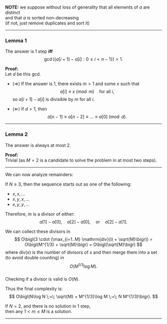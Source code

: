 **NOTE:** we suppose without loss of generality that all elements of $a$ are distinct  
and that $a$ is sorted non-decreasing  
(if not, just remove duplicates and sort it)

---

### Lemma 1
The answer is 1 step **iff**  
$$
\gcd(\{a[i+1] - a[i] : 0 \le i < n-1\}) > 1.
$$

**Proof:**  
Let $d$ be this gcd.  

- ($\Rightarrow$) If the answer is 1, there exists $m > 1$ and some $x$ such that  
$$
a[i] \equiv x \pmod m \quad \text{for all } i,
$$
so $a[i+1] - a[i]$ is divisible by $m$ for all $i$.

- ($\Leftarrow$) If $d > 1$, then  
$$
a[n-1] \equiv a[n-2] \equiv \dots \equiv a[0] \pmod d.
$$

---

### Lemma 2
The answer is always at most 2.

**Proof:**  
Trivial (as $M = 2$ is a candidate to solve the problem in at most two steps).

---

We can now analyze remainders:

If $N \ge 3$, then the sequence starts out as one of the following:
- $x, x, \dots$
- $x, y, x, \dots$
- $x, y, y, \dots$

Therefore, $m$ is a divisor of either:
$$
a[1] - a[0], \quad a[2] - a[0], \quad \text{or} \quad a[2] - a[1].
$$

We can collect these divisors in  
$$
O\bigl(3 \cdot (\max_{i=1..M} \mathrm{div}(i) + \sqrt{M}\bigr))
= O\bigl(M^{1/3} + \sqrt{M}\bigr) = O\bigl(\sqrt{M}\bigr)
$$
where $\mathrm{div}(x)$ is the number of divisors of $x$
and then merge them into a set (to avoid double counting) in  
$$
O(M^{1/3}\log M).
$$  
Checking if a divisor is valid is $O(N)$.

Thus the final complexity is:  
$$
O\bigl(N\log N \;+\; \sqrt{M} + M^{1/3}\log M \;+\; N M^{1/3}\bigr).
$$

If $N = 2$, and there is no solution in 1 step,  
then any $1 < m \le M$ is a solution.

---
